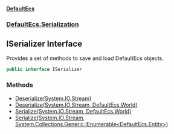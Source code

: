 #### [DefaultEcs](./index.md 'index')
### [DefaultEcs.Serialization](./DefaultEcs-Serialization.md 'DefaultEcs.Serialization')
## ISerializer Interface
Provides a set of methods to save and load DefaultEcs objects.  
```C#
public interface ISerializer
```
### Methods
- [Deserialize(System.IO.Stream)](./DefaultEcs-Serialization-ISerializer-Deserialize(System-IO-Stream).md 'DefaultEcs.Serialization.ISerializer.Deserialize(System.IO.Stream)')
- [Deserialize(System.IO.Stream, DefaultEcs.World)](./DefaultEcs-Serialization-ISerializer-Deserialize(System-IO-Stream_DefaultEcs-World).md 'DefaultEcs.Serialization.ISerializer.Deserialize(System.IO.Stream, DefaultEcs.World)')
- [Serialize(System.IO.Stream, DefaultEcs.World)](./DefaultEcs-Serialization-ISerializer-Serialize(System-IO-Stream_DefaultEcs-World).md 'DefaultEcs.Serialization.ISerializer.Serialize(System.IO.Stream, DefaultEcs.World)')
- [Serialize(System.IO.Stream, System.Collections.Generic.IEnumerable&lt;DefaultEcs.Entity&gt;)](./DefaultEcs-Serialization-ISerializer-Serialize(System-IO-Stream_System-Collections-Generic-IEnumerable-DefaultEcs-Entity-).md 'DefaultEcs.Serialization.ISerializer.Serialize(System.IO.Stream, System.Collections.Generic.IEnumerable&lt;DefaultEcs.Entity&gt;)')
